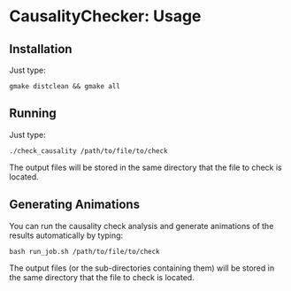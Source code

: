 # CausalityChecker: Usage

## Installation

Just type:

```gmake distclean && gmake all```

## Running

Just type:

```./check_causality /path/to/file/to/check```

The output files will be stored in the same directory that the file to check is located.

## Generating Animations

You can run the causality check analysis and generate animations of the results automatically by typing:

```bash run_job.sh /path/to/file/to/check```

The output files (or the sub-directories containing them) will be stored in the same directory that the file to check is located.

